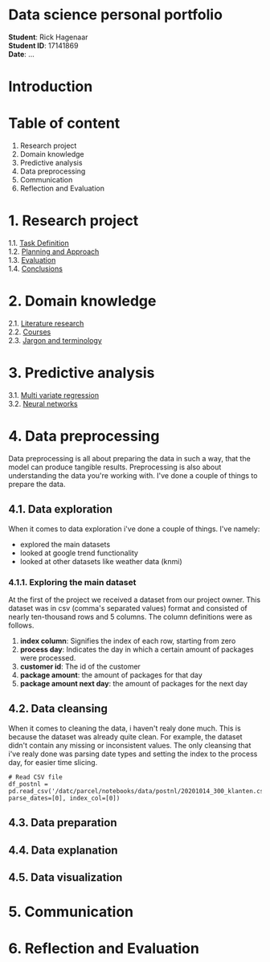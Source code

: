 <h1>Data science personal portfolio</h1>

**Student**: Rick Hagenaar<br/>
**Student ID**: 17141869<br/>
**Date**: ...<br/>

<h1>Introduction</h1>

<h1>Table of content</h1>

1. Research project
2. Domain knowledge
3. Predictive analysis
4. Data preprocessing
5. Communication
6. Reflection and Evaluation


<h1>1. Research project</h1>

1.1. [Task Definition](https://github.com/Rikku77/datascience/blob/master/portfolio/research_project/task_definition.md)</br>
1.2. [Planning and Approach](https://github.com/Rikku77/datascience/blob/master/portfolio/research_project/planning.md)</br>
1.3. [Evaluation](https://github.com/Rikku77/datascience/blob/master/portfolio/research_project/evaluation.md)</br>
1.4. [Conclusions](https://github.com/Rikku77/datascience/blob/master/portfolio/research_project/conclusions.md)</br>

<h1>2. Domain knowledge</h1>

2.1. [Literature research](https://github.com/Rikku77/datascience/blob/master/portfolio/domain_knowledge/literature_research.md)</br>
2.2. [Courses](https://github.com/Rikku77/datascience/blob/master/portfolio/domain_knowledge/courses.md)</br>
2.3. [Jargon and terminology](https://github.com/Rikku77/datascience/blob/master/portfolio/domain_knowledge/jargon_and_terminology.md)</br>

<h1>3. Predictive analysis</h1>

3.1. [Multi variate regression](https://github.com/Rikku77/datascience/blob/master/portfolio/predictive_analysis/multivariate_lineair_regression.md)</br>
3.2. [Neural networks](https://github.com/Rikku77/datascience/blob/master/portfolio/predictive_analysis/neural_networks.md)</br>

<h1>4. Data preprocessing</h1>

Data preprocessing is all about preparing the data in such a way, that the model can produce tangible results. Preprocessing is also about understanding the data you're working with. I've done a couple of things to prepare the data.

<h2>4.1. Data exploration</h2>

When it comes to data exploration i've done a couple of things. I've namely:

- explored the main datasets
- looked at google trend functionality
- looked at other datasets like weather data (knmi)

<h3>4.1.1. Exploring the main dataset</h3>
At the first of the project we received a dataset from our project owner. This dataset was in csv (comma's separated values) format and consisted of nearly ten-thousand rows and 5 columns. The column definitions were as follows.

1. **index column**: Signifies the index of each row, starting from zero
2. **process day**: Indicates the day in which a certain amount of packages were processed.
3. **customer id**: The id of the customer
4. **package amount**: the amount of packages for that day
5. **package amount next day**: the amount of packages for the next day
  
<h2>4.2. Data cleansing</h2>

When it comes to cleaning the data, i haven't realy done much. This is because the dataset was already quite clean. For example, the dataset didn't contain any missing or inconsistent values. The only cleansing that i've realy done was parsing date types and setting the index to the process day, for easier time slicing.

```
# Read CSV file
df_postnl = pd.read_csv('/datc/parcel/notebooks/data/postnl/20201014_300_klanten.csv', parse_dates=[0], index_col=[0])
```

<h2>4.3. Data preparation</h2>



<h2>4.4. Data explanation</h2>



<h2>4.5. Data visualization</h2>



<h1>5. Communication</h1>



<h1>6. Reflection and Evaluation</h1>

